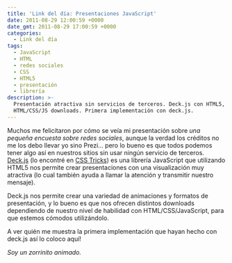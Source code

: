 ```yaml
---
title: 'Link del día: Presentaciones JavaScript'
date: 2011-08-29 12:00:59 +0000
date_gmt: 2011-08-29 17:00:59 +0000
categories:
  - Link del día
tags:
  - JavaScript
  - HTML
  - redes sociales
  - CSS
  - HTML5
  - presentación
  - librería
description: >-
  Presentación atractiva sin servicios de terceros. Deck.js con HTML5,
  HTML/CSS/JS downloads. Primera implementación con deck.js.
---
```



Muchos me felicitaron por cómo se veía mi presentación sobre _una pequeña encuesta sobre redes sociales_, aunque la verdad los créditos no me los debo llevar yo sino Prezi... pero lo bueno es que todos podemos tener algo así en nuestros sitios sin usar ningún servicio de terceros. [Deck.js](http://imakewebthings.github.com/deck.js/) (lo encontré en [CSS Tricks](http://css-tricks.com/13767-deck-js/)) es una librería JavaScript que utilizando HTML5 nos permite crear presentaciones con una visualización muy atractiva (lo cual también ayuda a llamar la atención y transmitir nuestro mensaje).

Deck.js nos permite crear una variedad de animaciones y formatos de presentación, y lo bueno es que nos ofrecen distintos downloads dependiendo de nuestro nivel de habilidad con HTML/CSS/JavaScript, para que estemos cómodos utilizándolo.

A ver quién me muestra la primera implementación que hayan hecho con deck.js así lo coloco aquí!

_Soy un zorrinito animado._
